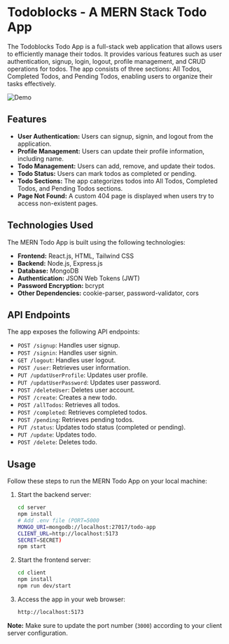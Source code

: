 # Todoblocks - A MERN Stack Todo App

The Todoblocks Todo App is a full-stack web application that allows users to efficiently manage their todos. It provides various features such as user authentication, signup, login, logout, profile management, and CRUD operations for todos. The app consists of three sections: All Todos, Completed Todos, and Pending Todos, enabling users to organize their tasks effectively.

![Demo]()

## Features

- **User Authentication:** Users can signup, signin, and logout from the application.
- **Profile Management:** Users can update their profile information, including name.
- **Todo Management:** Users can add, remove, and update their todos.
- **Todo Status:** Users can mark todos as completed or pending.
- **Todo Sections:** The app categorizes todos into All Todos, Completed Todos, and Pending Todos sections.
- **Page Not Found:** A custom 404 page is displayed when users try to access non-existent pages.

## Technologies Used

The MERN Todo App is built using the following technologies:

- **Frontend:** React.js, HTML, Tailwind CSS
- **Backend:** Node.js, Express.js
- **Database:** MongoDB
- **Authentication:** JSON Web Tokens (JWT)
- **Password Encryption:** bcrypt
- **Other Dependencies:** cookie-parser, password-validator, cors

## API Endpoints

The app exposes the following API endpoints:

- `POST /signup`: Handles user signup.
- `POST /signin`: Handles user signin.
- `GET /logout`: Handles user logout.
- `POST /user`: Retrieves user information.
- `PUT /updatUserProfile`: Updates user profile.
- `PUT /updatUserPassword`: Updates user password.
- `POST /deleteUser`: Deletes user account.
- `POST /create`: Creates a new todo.
- `POST /allTodos`: Retrieves all todos.
- `POST /completed`: Retrieves completed todos.
- `POST /pending`: Retrieves pending todos.
- `PUT /status`: Updates todo status (completed or pending).
- `PUT /update`: Updates todo.
- `POST /delete`: Deletes todo.

## Usage

Follow these steps to run the MERN Todo App on your local machine:


1. Start the backend server:

   ```bash
   cd server 
   npm install
   # Add .env file (PORT=5000
   MONGO_URI=mongodb://localhost:27017/todo-app
   CLIENT_URL=http://localhost:5173
   SECRET=SECRET)
   npm start
   ```

2. Start the frontend server:

   ```bash
   cd client
   npm install
   npm run dev/start
   ```

3. Access the app in your web browser:

   ```bash
   http://localhost:5173
   ```

**Note:** Make sure to update the port number (`3000`) according to your client server configuration.
